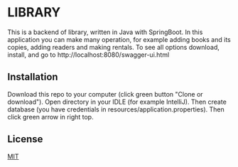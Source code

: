 # LIBRARY

This is a backend of library, written in Java with SpringBoot. In this application
you can make many operation, for example adding books and its copies, adding readers and
making rentals. To see all options download, install, and go to 
http://localhost:8080/swagger-ui.html 

## Installation

Download this repo to your computer (click green button "Clone or download"). Open 
directory in your IDLE (for example IntelliJ). Then create database (you have 
credentials in resources/application.properties).
Then click green arrow in right top.

## License
[MIT](https://choosealicense.com/licenses/mit/)

